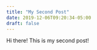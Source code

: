 ```yaml
---
title: "My Second Post"
date: 2019-12-06T09:20:34-05:00
draft: false
---
```


Hi there! This is my second post!